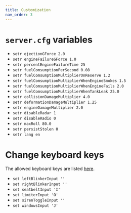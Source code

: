 ```yaml
---
title: Customization
nav_order: 3
---
```


# `server.cfg` variables

- `setr ejectionGForce 2.0`
- `setr engineFailureGForce 1.0`
- `setr percentEngineFailureTime 25`
- `setr fuelComsumptionPerSecond 0.08`
- `setr fuelComsumptionMultiplierOnReserve 1.2`
- `setr fuelComsumptionMultiplierWhenEngineSmokes 1.5`
- `setr fuelComsumptionMultiplierWhenEngineFails 2.0`
- `setr fuelComsumptionMultiplierWhenTankLeak 25.0`
- `setr collisionDamageMultiplier 4.0`
- `setr deformationDamageMultiplier 1.25`
- `setr engineDamageMultiplier 2.0`
- `setr disableRadar 1`
- `setr disableRadio 0`
- `setr maxRoll 80.0`
- `setr persistStolen 0`
- `setr lang en`

# Change keyboard keys

The allowed keyboard keys are listed [here](https://docs.fivem.net/docs/game-references/input-mapper-parameter-ids/keyboard/).

- `set leftBlinkerInput ''`
- `set rightBlinkerInput ''`
- `set seatbeltInput 'I'`
- `set limiterInput 'O'`
- `set sirenToggleInput ''`
- `set windowsInput 'J'`
